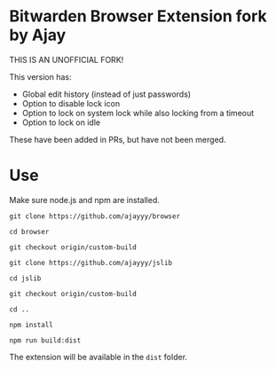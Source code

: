 # Bitwarden Browser Extension fork by Ajay

THIS IS AN UNOFFICIAL FORK!

This version has:

- Global edit history (instead of just passwords)
- Option to disable lock icon
- Option to lock on system lock while also locking from a timeout
- Option to lock on idle

These have been added in PRs, but have not been merged.

# Use

Make sure node.js and npm are installed.

`git clone https://github.com/ajayyy/browser`

`cd browser`

`git checkout origin/custom-build`

`git clone https://github.com/ajayyy/jslib`

`cd jslib`

`git checkout origin/custom-build`

`cd ..`

`npm install`

`npm run build:dist`

The extension will be available in the `dist` folder.
